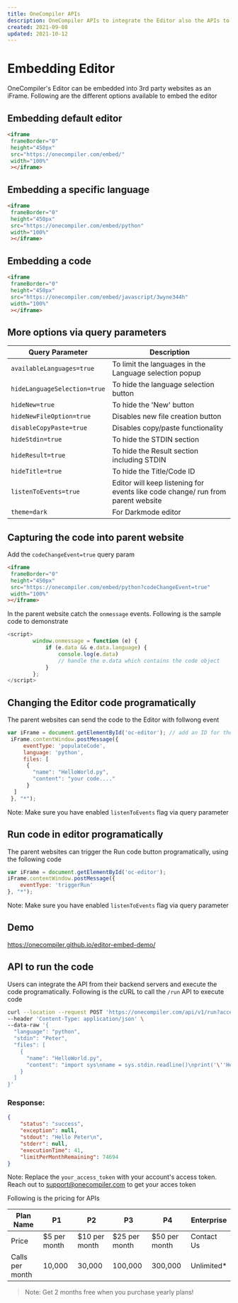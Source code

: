 ```yaml
---
title: OneCompiler APIs
description: OneCompiler APIs to integrate the Editor also the APIs to run the code
created: 2021-09-08
updated: 2021-10-12
---
```


# Embedding Editor 
OneCompiler's Editor can be embedded into 3rd party websites as an iFrame. 
Following are the different options available to embed the editor

## Embedding default editor


```html
<iframe
 frameBorder="0"
 height="450px"  
 src="https://onecompiler.com/embed/" 
 width="100%"
 ></iframe>
``` 

## Embedding a specific language

```html
<iframe
 frameBorder="0"
 height="450px"  
 src="https://onecompiler.com/embed/python" 
 width="100%"
 ></iframe>
```

## Embedding a code

```html
<iframe
 frameBorder="0"
 height="450px"  
 src="https://onecompiler.com/embed/javascript/3wyne344h" 
 width="100%"
 ></iframe>
```

## More options via query parameters 

| Query Parameter  | Description |
| ----------- | ----------- |
| `availableLanguages=true`| To limit the languages in the Language selection popup|
| `hideLanguageSelection=true`   | To hide the language selection button|
| `hideNew=true` |To hide the 'New' button |
| `hideNewFileOption=true` |Disables new file creation button|
| `disableCopyPaste=true` |Disables copy/paste functionality|
| `hideStdin=true` |To hide the STDIN section |
| `hideResult=true` |To hide the Result section including STDIN |
| `hideTitle=true` |To hide the Title/Code ID|
| `listenToEvents=true`| Editor will keep listening for events like code change/ run from parent website|
| `theme=dark`| For Darkmode editor|

## Capturing the code into parent website 
Add the `codeChangeEvent=true` query param
```html
<iframe 
 frameBorder="0" 
 height="450px"
 src="https://onecompiler.com/embed/python?codeChangeEvent=true"
 width="100%"
></iframe>
```

In the parent website catch the `onmessage` events. Following is the sample code to demonstrate 

```javascript
<script>
        window.onmessage = function (e) {
            if (e.data && e.data.language) {
                console.log(e.data)
                // handle the e.data which contains the code object
            }
        };
</script>
```

## Changing the Editor code programatically 
The parent websites can send the code to the Editor with follwong event 

```javascript
var iFrame = document.getElementById('oc-editor'); // add an ID for the <iframe tag
 iFrame.contentWindow.postMessage({
     eventType: 'populateCode',
     language: 'python',
     files: [
      {
        "name": "HelloWorld.py",
        "content": "your code...."
      }
  ]
 }, "*");
```
Note: Make sure you have enabled `listenToEvents` flag via query parameter
## Run code in editor programatically 
The parent websites can trigger the Run code button programatically, using the following code 

```javascript
var iFrame = document.getElementById('oc-editor');
iFrame.contentWindow.postMessage({
    eventType: 'triggerRun'
}, "*");
```

Note: Make sure you have enabled `listenToEvents` flag via query parameter

## Demo
https://onecompiler.github.io/editor-embed-demo/

## API to run the code 
Users can integrate the API from their backend servers and execute the code programatically. 
Following is the cURL to call the `/run` API to execute code

```sh
curl --location --request POST 'https://onecompiler.com/api/v1/run?access_token=your_access_token' \
--header 'Content-Type: application/json' \
--data-raw '{
  "language": "python",
  "stdin": "Peter",
  "files": [
    {
      "name": "HelloWorld.py",
      "content": "import sys\nname = sys.stdin.readline()\nprint('\''Hello '\''+ name)"
    }
  ]
}'
```
### Response: 

```json
{
	"status": "success",
	"exception": null,
	"stdout": "Hello Peter\n",
	"stderr": null,
	"executionTime": 41,
	"limitPerMonthRemaining": 74694
}
```

Note: Replace the `your_access_token` with your account's access token. Reach out to support@onecompiler.com to get your acces token

Following is the pricing for APIs

|Plan Name| P1 | P2 | P3 | P4 | Enterprise |
|---|---|---|---|---|---|
|Price|$5 per month | $10 per month | $25 per month | $50 per month | Contact Us|
|Calls per month| 10,000| 30,000| 100,000| 300,000| Unlimited* |

> Note: Get 2 months free when you purchase yearly plans!
